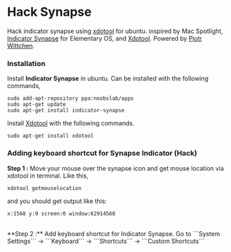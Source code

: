 # Hack Synapse

Hack indicator synapse using [xdotool](https://github.com/jordansissel/xdotool) for ubuntu. 
inspired by Mac Spotlight, [Indicator Synapse](http://www.elementaryos-fr.org/documentation/indicators/indicator-synapse/) for Elementary OS, and [Xdotool](https://github.com/jordansissel/xdotool). Powered by [Piotr Wittchen](http://blog.wittchen.biz.pl/synapse-indicator-spotlight-for-ubuntu/).


### Installation
Install **Indicator Synapse** in ubuntu. Can be installed with the following commands,

```
sudo add-apt-repository ppa:noobslab/apps 
sudo apt-get update
sudo apt-get install indicator-synapse

```

Install [Xdotool](https://github.com/jordansissel/xdotool) with the following commands.

```
sudo apt-get install xdotool

```

### Adding keyboard shortcut for Synapse Indicator (Hack)

**Step 1 :** Move your mouse over the synapse icon and get mouse location via xdotool in terminal. Like this,


```
xdotool getmouselocation
```
and you should get output like this:
```
x:1568 y:9 screen:0 window:62914568
```
<br>
**Step 2 :** Add keyboard shortcut for Indicator Synapse. Go to
```System Settings``` -> ```Keyboard``` -> ```Shortcuts``` -> ```Custom Shortcuts```




